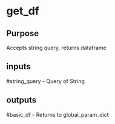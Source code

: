# get_df

## Purpose

Accepts string query, returns dataframe

## inputs
#string_query - Query of String

## outputs
#basic_df - Returns to global_param_dict
